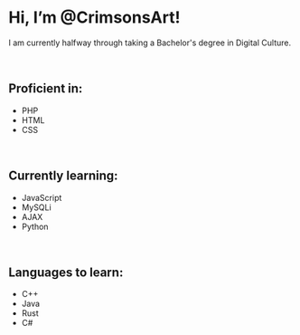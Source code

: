 # Hi, I’m @CrimsonsArt!

I am currently halfway through taking a Bachelor's degree in Digital Culture.

<br>

## Proficient in:
- PHP
- HTML
- CSS

<br>

## Currently learning:
- JavaScript
- MySQLi
- AJAX
- Python

<br>

## Languages to learn:
- C++
- Java
- Rust
- C#

<!---
CrimsonsArt/CrimsonsArt is a ✨ special ✨ repository because its `README.md` (this file) appears on your GitHub profile.
You can click the Preview link to take a look at your changes.
--->

